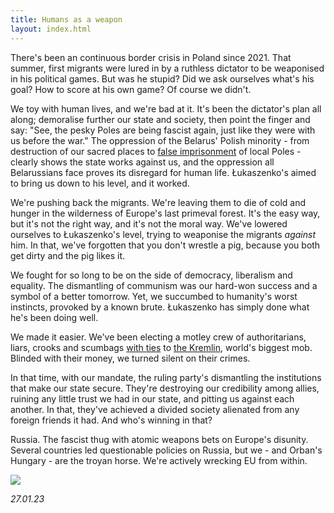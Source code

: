 ```yaml
---
title: Humans as a weapon
layout: index.html
---
```


There's been an continuous border crisis in Poland since 2021. That summer, first migrants were lured in by a ruthless dictator to be weaponised in his political games. But was he stupid? Did we ask ourselves what's his goal? How to score at his own game? Of course we didn't.

We toy with human lives, and we're bad at it. It's been the dictator's plan all along; demoralise further our state and society, then point the finger and say: "See, the pesky Poles are being fascist again, just like they were with us before the war." The oppression of the Belarus' Polish minority - from destruction of our sacred places to [false imprisonment](https://www.rferl.org/a/belarus-poczobut-polish-activist-trial/32225575.html) of local Poles - clearly shows the state works against us, and the oppression all Belarussians face proves its disregard for human life. Łukaszenko's aimed to bring us down to his level, and it worked.

We're pushing back the migrants. We're leaving them to die of cold and hunger in the wilderness of Europe's last primeval forest. It's the easy way, but it's not the right way, and it's not the moral way. We've lowered ourselves to Łukaszenko's level, trying to weaponise the migrants _against_ him. In that, we've forgotten that you don't wrestle a pig, because you both get dirty and the pig likes it. 

We fought for so long to be on the side of democracy, liberalism and equality. The dismantling of communism was our hard-won success and a symbol of a better tomorrow. Yet, we succumbed to humanity's worst instincts, provoked by a known brute. Łukaszenko has simply done what he's been doing well. 

We made it easier. We've been electing a motley crew of authoritarians, liars, crooks and scumbags [with ties](https://www.goodreads.com/book/show/62900724-kaczy-ski-i-jego-paj-czyna-tkanie-sieci-1949-1995) to [the Kremlin](https://www.theguardian.com/world/2018/sep/12/russia-linked-2014-wiretapping-scandal-poland), world's biggest mob. Blinded with their money, we turned silent on their crimes. 

In that time, with our mandate, the ruling party's dismantling the institutions that make our state secure. They're destroying our credibility among allies, ruining any little trust we had in our state, and pitting us against each another. In that, they've achieved a divided society alienated from any foreign friends it had. And who's winning in that? 

Russia. The fascist thug with atomic weapons bets on Europe's disunity. Several countries led questionable policies on Russia, but we - and Orban's Hungary - are the troyan horse. We're actively wrecking EU from within. 

![](https://yewtu.be/embed/V7E6cuhLkOM)

_27.01.23_

